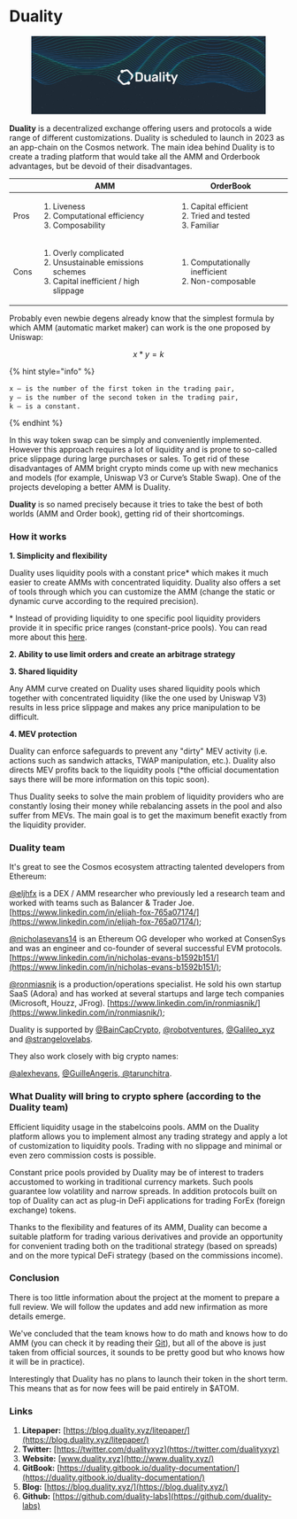 # Duality

<figure><img src="../.gitbook/assets/image (2) (2) (2).png" alt=""><figcaption></figcaption></figure>

**Duality** is a decentralized exchange offering users and protocols a wide range of different customizations. Duality is scheduled to launch in 2023 as an app-chain on the Cosmos network. The main idea behind Duality is to create a trading platform that would take all the AMM and Orderbook advantages, but be devoid of their disadvantages.

|      | AMM                                                                                                                      | OrderBook                                                                     |
| ---- | ------------------------------------------------------------------------------------------------------------------------ | ----------------------------------------------------------------------------- |
| Pros | <ol><li>Liveness</li><li>Computational efficiency</li><li>Composability</li></ol>                                        | <ol><li>Capital efficient</li><li>Tried and tested</li><li>Familiar</li></ol> |
| Cons | <ol><li>Overly complicated</li><li>Unsustainable emissions schemes</li><li>Capital inefficient / high slippage</li></ol> | <ol><li>Computationally inefficient</li><li>Non-composable</li></ol>          |

Probably even newbie degens already know that the simplest formula by which AMM (automatic market maker) can work is the one proposed by Uniswap:

$$
x*y = k
$$

{% hint style="info" %}
```
x – is the number of the first token in the trading pair, 
y – is the number of the second token in the trading pair,
k – is a constant.
```
{% endhint %}

In this way token swap can be simply and conveniently implemented. However this approach requires a lot of liquidity and is prone to so-called price slippage during large purchases or sales. To get rid of these disadvantages of AMM bright crypto minds come up with new mechanics and models (for example, Uniswap V3 or Curve’s Stable Swap). One of the projects developing a better AMM is Duality.

**Duality** is so named precisely because it tries to take the best of both worlds (AMM and Order book), getting rid of their shortcomings.

### How it works

**1. Simplicity and flexibility**

Duality uses liquidity pools with a constant price\* which makes it much easier to create AMMs with concentrated liquidity. Duality also offers a set of tools through which you can customize the AMM (change the static or dynamic curve according to the required precision).

\* Instead of providing liquidity to one specific pool liquidity providers provide it in specific price ranges (constant-price pools). You can read more about this [here](https://duality.gitbook.io/duality-documentation/concepts/liquidity-pools).

**2. Ability to use limit orders and create an arbitrage strategy**

**3. Shared liquidity**

Any AMM curve created on Duality uses shared liquidity pools which together with concentrated liquidity (like the one used by Uniswap V3) results in less price slippage and makes any price manipulation to be difficult.

**4. MEV protection**

Duality can enforce safeguards to prevent any "dirty" MEV activity (i.e. actions such as sandwich attacks, TWAP manipulation, etc.). Duality also directs MEV profits back to the liquidity pools (\*the official documentation says there will be more information on this topic soon).

Thus Duality seeks to solve the main problem of liquidity providers who are constantly losing their money while rebalancing assets in the pool and also suffer from MEVs. The main goal is to get the maximum benefit exactly from the liquidity provider.

### Duality team

It's great to see the Cosmos ecosystem attracting talented developers from Ethereum:&#x20;

[@eljhfx](https://twitter.com/eljhfx) is a DEX / AMM researcher who previously led a research team and worked with teams such as Balancer & Trader Joe. [https://www.linkedin.com/in/elijah-fox-765a07174/](https://www.linkedin.com/in/elijah-fox-765a07174/);

[@nicholasevans14](https://twitter.com/NicholasEvans14) is an Ethereum OG developer who worked at ConsenSys and was an engineer and co-founder of several successful EVM protocols. [https://www.linkedin.com/in/nicholas-evans-b1592b151/](https://www.linkedin.com/in/nicholas-evans-b1592b151/);

[@ronmiasnik](https://twitter.com/RonMiasnik) is a production/operations specialist. He sold his own startup SaaS (Adora) and has worked at several startups and large tech companies (Microsoft, Houzz, JFrog). [https://www.linkedin.com/in/ronmiasnik/](https://www.linkedin.com/in/ronmiasnik/);

Duality is supported by [@BainCapCrypto](https://twitter.com/BainCapCrypto), [@robotventures](https://twitter.com/robotventures), [@Galileo\_xyz](https://twitter.com/Galileo\_xyz) and [@strangelovelabs](https://twitter.com/strangelovelabs).

They also work closely with big crypto names:

[@alexhevans](https://twitter.com/alexhevans), [@GuilleAngeris](https://twitter.com/GuilleAngeris),[ @tarunchitra](https://twitter.com/tarunchitra).&#x20;

### What Duality will bring to crypto sphere (according to the Duality team)

Efficient liquidity usage in the stabelcoins pools. AMM on the Duality platform allows you to implement almost any trading strategy and apply a lot of customization to liquidity pools. Trading with no slippage and minimal or even zero commission costs is possible.

Constant price pools provided by Duality may be of interest to traders accustomed to working in traditional currency markets. Such pools guarantee low volatility and narrow spreads. In addition protocols built on top of Duality can act as plug-in DeFi applications for trading ForEx (foreign exchange) tokens.

Thanks to the flexibility and features of its AMM, Duality can become a suitable platform for trading various derivatives and provide an opportunity for convenient trading both on the traditional strategy (based on spreads) and on the more typical DeFi strategy (based on the commissions income).&#x20;

### Conclusion

There is too little information about the project at the moment to prepare a full review. We will follow the updates and add new infirmation as more details emerge. &#x20;

We've concluded that the team knows how to do math and knows how to do AMM (you can check it by reading their [Git](https://github.com/duality-labs)), but all of the above is just taken from official sources, it sounds to be pretty good but who knows how it will be in practice).&#x20;

Interestingly that Duality has no plans to launch their token in the short term. This means that as for now fees will be paid entirely in $ATOM.

### Links <a href="#9fuu" id="9fuu"></a>

1. **Litepaper:** [https://blog.duality.xyz/litepaper/](https://blog.duality.xyz/litepaper/)
2. **Twitter:** [https://twitter.com/dualityxyz](https://twitter.com/dualityxyz)
3. **Website:** [www.duality.xyz](http://www.duality.xyz/)
4. **GitBook:** [https://duality.gitbook.io/duality-documentation/](https://duality.gitbook.io/duality-documentation/)
5. **Blog:** [https://blog.duality.xyz/](https://blog.duality.xyz/)
6. **Github:** [https://github.com/duality-labs](https://github.com/duality-labs)
